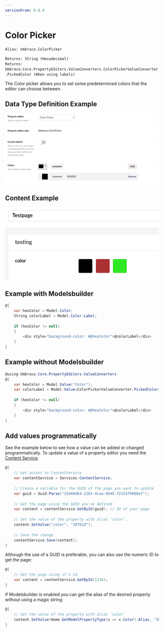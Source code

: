 ```yaml
---
versionFrom: 8.0.0
---
```


# Color Picker

`Alias: Umbraco.ColorPicker`

`Returns: String (Hexadecimal)` <br/>
`Returns: Umbraco.Core.PropertyEditors.ValueConverters.ColorPickerValueConverter.PickedColor (When using labels)`

The Color picker allows you to set some predetermined colors that the editor can choose between.

## Data Type Definition Example

![Content Picker Data Type Definition](images/Color-Picker-DataType-v8.png)

## Content Example

![Content Picker Content](images/Color-Picker-Content-v8.png)

## Example with Modelsbuilder

```csharp
@{
    var hexColor = Model.Color;
    String colorLabel = Model.Color.Label;

    if (hexColor != null)
    {
        <div style="background-color: #@hexColor">@colorLabel</div>
    }
}
```

## Example without Modelsbuilder

```csharp
@using Umbraco.Core.PropertyEditors.ValueConverters
@{
    var hexColor = Model.Value("Color");
    var colorLabel = Model.Value<ColorPickerValueConverter.PickedColor>("Color").Label;

    if (hexColor != null)
    {
        <div style="background-color: #@hexColor">@colorLabel</div>
    }
}
```

## Add values programmatically

See the example below to see how a value can be added or changed programmatically. To update a value of a property editor you need the [Content Service](../../../../../Reference/Management/Services/ContentService/index.md).

```csharp
@{
	// Get access to ContentService
	var contentService = Services.ContentService;

	// Create a variable for the GUID of the page you want to update
	var guid = Guid.Parse("32e60db4-1283-4caa-9645-f2153f9888ef");

	// Get the page using the GUID you've defined
	var content = contentService.GetById(guid); // ID of your page

	// Set the value of the property with alias 'color'. 
	content.SetValue("color", "38761d");

	// Save the change
	contentService.Save(content);
}
```

Although the use of a GUID is preferable, you can also use the numeric ID to get the page:

```csharp
@{
    // Get the page using it's id
    var content = contentService.GetById(1234); 
}
```

If Modelsbuilder is enabled you can get the alias of the desired property without using a magic string:

```csharp
@{
    // Set the value of the property with alias 'color'
    content.SetValue(Home.GetModelPropertyType(x => x.Color).Alias, "38761d");
}
```
